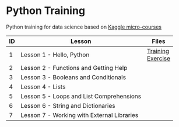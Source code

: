 # Python Training
Python training for data science based on [Kaggle micro-courses](https://www.kaggle.com/learn/python)

ID | Lesson | Files
------------ | ------------ | -------------
1 | Lesson 1 - Hello, Python | [Training](/Lesson_1/script_01.py) <br /> [Exercise](/Lesson_1/script_01_ex.py)
2 | Lesson 2 - Functions and Getting Help | 
3 | Lesson 3 - Booleans and Conditionals | 
4 | Lesson 4 - Lists |
5 | Lesson 5 - Loops and List Comprehensions |
6 | Lesson 6 - String and Dictionaries |
7 | Lesson 7 - Working with External Libraries |
